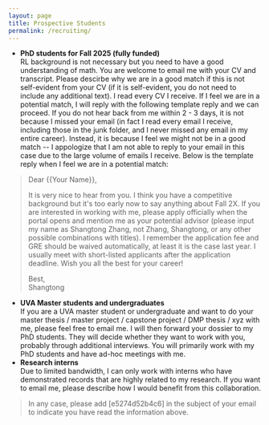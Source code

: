 ```yaml
---
layout: page 
title: Prospective Students
permalink: /recruiting/
---
```


* **PhD students for Fall 2025 (fully funded)**  
RL background is not necessary but you need to have a good understanding of math. You are welcome to email me with your CV and transcript. Please descirbe why we are in a good match if this is not self-evident from your CV (if it is self-evident, you do not need to include any additional text). I read every CV I receive. If I feel we are in a potential match, I will reply with the following template reply and we can proceed. If you do not hear back from me within 2 - 3 days, it is not because I missed your email (in fact I read every email I receive, including those in the junk folder, and I never missed any email in my entire career). Instead, it is because I feel we might not be in a good match -- I appologize that I am not able to reply to your email in this case due to the large volume of emails I receive. Below is the template reply when I feel we are in a potential match:
> Dear {{Your Name}},
> 
> It is very nice to hear from you. I think you have a competitive background but it's too early now to say anything about Fall 2X. If you are interested in working with me, please apply officially when the portal opens and mention me as your potential advisor (please input my name as Shangtong Zhang, not Zhang, Shangtong, or any other possible combinations with titles). I remember the application fee and GRE should be waived automatically, at least it is the case last year. I usually meet with short-listed applicants after the application deadline. Wish you all the best for your career!
>
> Best,  
> Shangtong

* **UVA Master students and undergraduates**  
If you are a UVA master student or undergraduate and want to do your master thesis / master project / capstone project / DMP thesis / xyz with me, please feel free to email me. I will then forward your dossier to my PhD students. They will decide whether they want to work with you, probably through additional interviews. You will primarily work with my PhD students and have ad-hoc meetings with me.
* **Research interns**   
Due to limited bandwidth, I can only work with interns who have demonstrated records that are highly related to my research.
If you want to email me, please describe how I would benefit from this collaboration.

> In any case, please add [e5274d52b4c6] in the subject of your email to indicate you have read the information above.
